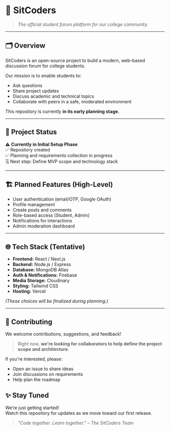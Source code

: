 # 📘 SitCoders


> *The official student forum platform for our college community.*

---

## 🗂️ Overview
SitCoders is an open-source project to build a modern, web-based discussion forum for college students.  

Our mission is to enable students to:
- Ask questions
- Share project updates
- Discuss academic and technical topics
- Collaborate with peers in a safe, moderated environment

This repository is currently **in its early planning stage.**

---

## 🚀 Project Status
⚠️ **Currently in Initial Setup Phase**  
✅ Repository created  
✅ Planning and requirements collection in progress  
🗓️ Next step: Define MVP scope and technology stack

---

## 🏗️ Planned Features (High-Level)
- User authentication (email/OTP, Google OAuth)
- Profile management
- Create posts and comments
- Role-based access (Student, Admin)
- Notifications for interactions
- Admin moderation dashboard

---

## 🌐 Tech Stack (Tentative)
- **Frontend:** React / Next.js
- **Backend:** Node.js / Express
- **Database:** MongoDB Atlas
- **Auth & Notifications:** Firebase
- **Media Storage:** Cloudinary
- **Styling:** Tailwind CSS
- **Hosting:** Vercel

*(These choices will be finalized during planning.)*

---

## 🤝 Contributing
We welcome contributions, suggestions, and feedback!

> Right now, **we're looking for collaborators to help define the project scope and architecture.**  

If you're interested, please:
- Open an issue to share ideas
- Join discussions on requirements
- Help plan the roadmap

## ✨ Stay Tuned
We’re just getting started!  
Watch this repository for updates as we move toward our first release.

> *“Code together. Learn together.” – The SitCoders Team*
